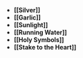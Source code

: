
- **[[Silver]]**
- **[[Garlic]]**
- **[[Sunlight]]**
- **[[Running Water]]**
- **[[Holy Symbols]]**
- **[[Stake to the Heart]]**
